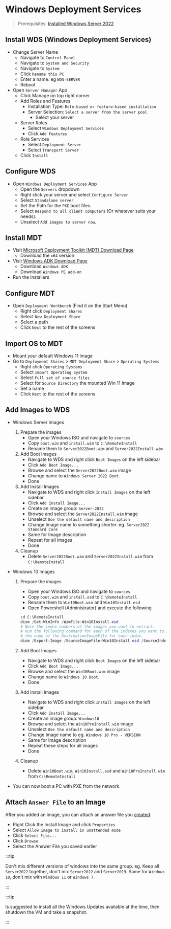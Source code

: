 # Windows Deployment Services

> Prerequisites:
> [Installed Windows Server 2022](../virtualization/2-proxmox/7-install-windows-server.md)

## Install WDS (Windows Deployment Services)

- Change Server Name
  - Navigate to `Control Panel`
  - Navigate to `System and Security`
  - Navigate to `System`
  - Click `Rename this PC`
  - Enter a name. eg `WDS-SERVER`
  - Reboot
- Open `Server Manager` App
  - Click Manage on top right corner
  - Add Roles and Features
    - Installation Type: `Role-based or feature-based installation`
    - Server Selection: `Select a server from the server pool`
      - Select your server
  - Server Roles
    - Select `Windows Deployment Services`
    - Click `Add Features`
  - Role Services
    - Select `Deployment Server`
    - Select `Transport Server`
  - Click `Install`

## Configure WDS

- Open `Windows Deployment Services` App
  - Open the `Servers` dropdown
  - Right click your server and select `Configure Server`
  - Select `Standalone server`
  - Set the Path for the `PXE` boot files.
  - Select `Respond to all client computers` (Or whatever suits your needs).
  - Unselect `Add images to server now`.

## Install MDT

- Visit [Microsoft Deployment Toolkit (MDT) Download Page](https://www.microsoft.com/en-us/download/details.aspx?id=54259)
  - Download the  `x64` version
- Visit [Windows ADK Download Page](https://docs.microsoft.com/en-us/windows-hardware/get-started/adk-install)
  - Download `Windows ADK`
  - Download `Windows PE add-on`
- Run the Installers

## Configure MDT

- Open `Deployment Workbench` (Find it on the Start Menu)
  - Right click `Deployment Shares`
  - Select `New Deployment Share`
  - Select a path
  - Click `Next` to the rest of the screens

## Import OS to MDT

- Mount your default Windows 11 Image
- Go to `Deployment Shares` > `MDT Deployment Share` > `Operating Systems`
  - Right click `Operating Systems`
  - Select `Import Operating System`
  - Select `Full set of source files`
  - Select for `Source Directory` the mounted Win 11 Image
  - Set a name
  - Click `Next` to the rest of the screens

## Add Images to WDS

- Windows Server Images
  1. Prepare the images
     - Open your Windows ISO and navigate to `sources`
     - Copy `boot.wim` and `install.wim` to `C:\RemoteInstall`
     - Rename them to `Server2022Boot.wim` and `Server2022Install.wim`
  2. Add Boot Images
     - Navigate to WDS and right click `Boot Images` on the left sidebar
     - Click `Add Boot Image...`
     - Browse and select the `Server2022Boot.wim` image
     - Change name to `Windows Server 2022 Boot`.
     - Done
  3. Add Install Images
     - Navigate to WDS and right click `Install Images` on the left sidebar
     - Click `Add Install Image...`
     - Create an image group: `Server-2022`
     - Browse and select the `Server2022Install.wim` image
     - Unselect `Use the default name and description`
     - Change Image name to something shorter. eg. `Server2022 Standard Core`
     - Same for Image description
     - Repeat for all images
     - Done
  4. Cleanup
     - Delete `Server2022Boot.wim` and `Server2022Install.wim` from `C:\RemoteInstall`

- Windows 10 Images
  1. Prepare the images
     - Open your Windows ISO and navigate to `sources`
     - Copy `boot.wim` and `install.esd` to `C:\RemoteInstall`
     - Rename them to `Win10Boot.wim` and `Win10Install.esd`
     - Open Powershell (Administrator) and execute the following

      ```powershell
      cd C:\RemoteInstall
      dism /Get-WimInfo /WimFile:Win10Install.esd
      # Note the index numbers of the images you want to extract.
      # Run the following command for each of the indexes you want to extract, remember to change
      # the name of the DestinationImageFile for each index.
      dism /Export-Image /SourceImageFile:Win10Install.esd /SourceIndex:6 /DestinationImageFile:C:\RemoteInstall\Win10ProInstall.wim /Compress:max /CheckIntegrity
      ```

  2. Add Boot Images
     - Navigate to WDS and right click `Boot Images` on the left sidebar
     - Click `Add Boot Image...`
     - Browse and select the `Win10Boot.wim` image
     - Change name to `Windows 10 Boot`.
     - Done
  3. Add Install Images
     - Navigate to WDS and right click `Install Images` on the left sidebar
     - Click `Add Install Image...`
     - Create an image group: `Windows10`
     - Browse and select the `Win10ProInstall.wim` image
     - Unselect `Use the default name and description`
     - Change Image name to eg. `Windows 10 Pro - VERSION`
     - Same for Image description
     - Repeat these steps for all images
     - Done
  4. Cleanup
     - Delete `Win10Boot.wim`, `Win10Install.esd` and `Win10ProInstall.wim` from `C:\RemoteInstall`
- You can now boot a PC with PXE from the network.

## Attach `Answer File` to an Image

After you added an image, you can attach an answer file you [created](./3-assessment-deployment-kit.md).

- Right Click the Install Image and click `Properties`
- Select `Allow image to install in unattended mode`
- Click `Select File...`
- Click `Browse`
- Select the Answer File you saved earlier

:::tip

Don't mix different versions of windows into the same group.
eg. Keep all `Server2022` together, don't mix `Server2022` and `Server2019`.
Same for `Windows 10`, don't mix with `Windows 11` or `Windows 7`.

:::

:::tip

Is suggested to install all the Windows Updates available at the time, then shutdown the VM and take a snapshot.

:::
